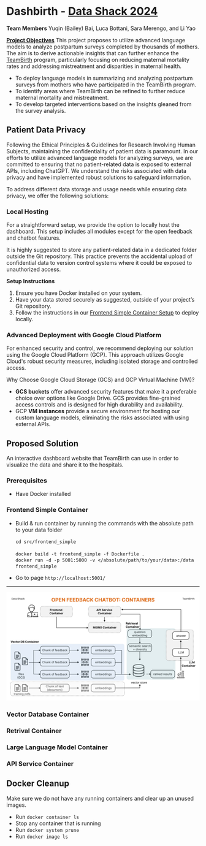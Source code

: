 Dashbirth - [Data Shack 2024](https://sites.google.com/view/datashack-harvard-polimi/data-shack-2024)
==============================

**Team Members**
Yuqin (Bailey) Bai, Luca Bottani, Sara Merengo, and Li Yao

**[Project Objectives](https://sites.google.com/view/datashack-harvard-polimi/data-shack-2024#h.ejfv8fmb4s2f)**
This project proposes to utilize advanced language models to analyze postpartum surveys completed by thousands of mothers. The aim is to derive actionable insights that can further enhance the [TeamBirth](https://www.ariadnelabs.org/delivery-decisions-initiative/teambirth/) program, particularly focusing on reducing maternal mortality rates and addressing mistreatment and disparities in maternal health.
* To deploy language models in summarizing and analyzing postpartum surveys from mothers who have participated in the TeamBirth program.
* To identify areas where TeamBirth can be refined to further reduce maternal mortality and mistreatment.
* To develop targeted interventions based on the insights gleaned from the survey analysis.

## Patient Data Privacy
Following the Ethical Principles & Guidelines for Research Involving Human Subjects, maintaining the confidentiality of patient data is paramount. In our efforts to utilize advanced language models for analyzing surveys, we are committed to ensuring that no patient-related data is exposed to external APIs, including ChatGPT. We understand the risks associated with data privacy and have implemented robust solutions to safeguard information.

To address different data storage and usage needs while ensuring data privacy, we offer the following solutions:

### Local Hosting
For a straightforward setup, we provide the option to locally host the dashboard. This setup includes all modules except for the open feedback and chatbot features.

It is highly suggested to store any patient-related data in a dedicated folder outside the Git repository. This practice prevents the accidental upload of confidential data to version control systems where it could be exposed to unauthorized access.

**Setup Instructions**
1. Ensure you have Docker installed on your system.
2. Have your data stored securely as suggested, outside of your project’s Git repository.
3. Follow the instructions in our [Frontend Simple Container Setup]((#frontend-simple-container)) to deploy locally.

### Advanced Deployment with Google Cloud Platform
For enhanced security and control, we recommend deploying our solution using the Google Cloud Platform (GCP). This approach utilizes Google Cloud's robust security measures, including isolated storage and controlled access.

Why Choose Google Cloud Storage (GCS) and GCP Virtual Machine (VM)?
* **GCS buckets** offer advanced security features that make it a preferable choice over options like Google Drive. GCS provides fine-grained access controls and is designed for high durability and availability.
* GCP **VM instances** provide a secure environment for hosting our custom language models, eliminating the risks associated with using external APIs.



## Proposed Solution
An interactive dashboard website that TeamBirth can use in order to visualize the data and share it to the hospitals.

### Prerequisites
* Have Docker installed

### Frontend Simple Container
* Build & run container by running the commands with the absolute path to your data folder
    ```
    cd src/frontend_simple

    docker build -t frontend_simple -f Dockerfile .
    docker run -d -p 5001:5000 -v </absolute/path/to/your/data>:/data frontend_simple
    ```
- Go to page `http://localhost:5001/`


---
<img src="images/Technical_Arch.jpg"  width="800">

### Vector Database Container

### Retrival Container

### Large Language Model Container

### API Service Container


## Docker Cleanup
Make sure we do not have any running containers and clear up an unused images.
* Run `docker container ls`
* Stop any container that is running
* Run `docker system prune`
* Run `docker image ls`